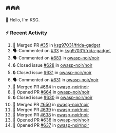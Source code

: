 ## 🔥🔥🔥
👋 Hello, I'm KSG.  

### ⚡ Recent Activity
<!--START_SECTION:activity-->
1. 🎉 Merged PR [#35](https://github.com/ksg97031/frida-gadget/pull/35) in [ksg97031/frida-gadget](https://github.com/ksg97031/frida-gadget)
2. 🗣 Commented on [#33](https://github.com/ksg97031/frida-gadget/issues/33#issuecomment-3247634296) in [ksg97031/frida-gadget](https://github.com/ksg97031/frida-gadget)
3. 🗣 Commented on [#683](https://github.com/owasp-noir/noir/issues/683#issuecomment-3240840791) in [owasp-noir/noir](https://github.com/owasp-noir/noir)
4. 🔒 Closed issue [#628](https://github.com/owasp-noir/noir/issues/628) in [owasp-noir/noir](https://github.com/owasp-noir/noir)
5. 🔒 Closed issue [#631](https://github.com/owasp-noir/noir/issues/631) in [owasp-noir/noir](https://github.com/owasp-noir/noir)
6. 🗣 Commented on [#631](https://github.com/owasp-noir/noir/issues/631#issuecomment-3184871801) in [owasp-noir/noir](https://github.com/owasp-noir/noir)
7. 🎉 Merged PR [#664](https://github.com/owasp-noir/noir/pull/664) in [owasp-noir/noir](https://github.com/owasp-noir/noir)
8. 💪 Opened PR [#664](https://github.com/owasp-noir/noir/pull/664) in [owasp-noir/noir](https://github.com/owasp-noir/noir)
9. 🔒 Closed issue [#630](https://github.com/owasp-noir/noir/issues/630) in [owasp-noir/noir](https://github.com/owasp-noir/noir)
10. 🎉 Merged PR [#650](https://github.com/owasp-noir/noir/pull/650) in [owasp-noir/noir](https://github.com/owasp-noir/noir)
11. 🎉 Merged PR [#639](https://github.com/owasp-noir/noir/pull/639) in [owasp-noir/noir](https://github.com/owasp-noir/noir)
12. 🎉 Merged PR [#638](https://github.com/owasp-noir/noir/pull/638) in [owasp-noir/noir](https://github.com/owasp-noir/noir)
13. 💪 Opened PR [#638](https://github.com/owasp-noir/noir/pull/638) in [owasp-noir/noir](https://github.com/owasp-noir/noir)
14. 💪 Opened PR [#637](https://github.com/owasp-noir/noir/pull/637) in [owasp-noir/noir](https://github.com/owasp-noir/noir)
<!--END_SECTION:activity-->
